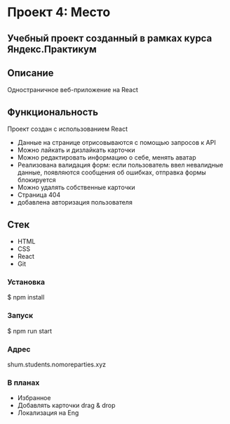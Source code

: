 # Проект 4: Место

## Учебный проект созданный в рамках курса Яндекс.Практикум

## Описание
Одностраничное веб-приложение на React

## Функциональность

Проект создан с использованием React

* Данные на странице отрисовываются с помощью запросов к API
* Можно лайкать и дизлайкать карточки
* Можно редактировать информацию о себе, менять аватар
* Реализована валидация форм: если пользователь ввел невалидные данные, появляются сообщения об ошибках, отправка формы блокируется
* Можно удалять собственные карточки
* Страница 404
* добавлена авторизация пользователя
 
## Стек
* HTML
* CSS
* React
* Git


### Установка
$ npm install

### Запуск
$ npm run start

### Адрес
shum.students.nomoreparties.xyz
### В планах
* Избранное
* Добавлять карточки drag & drop
* Локализация на Eng
